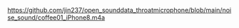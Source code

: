 

https://github.com/jin237/open_sounddata_throatmicrophone/blob/main/noise_sound/coffee01_iPhone8.m4a
